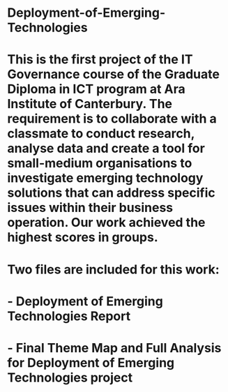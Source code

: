 # Deployment-of-Emerging-Technologies

# This is the first project of the IT Governance course of the Graduate Diploma in ICT program at Ara Institute of Canterbury. The requirement is to collaborate with a classmate to conduct research, analyse data and create a tool for small-medium organisations to investigate emerging technology solutions that can address specific issues within their business operation. Our work achieved the highest scores in groups.

# Two files are included for this work:
# - Deployment of Emerging Technologies Report
# - Final Theme Map and Full Analysis for Deployment of Emerging Technologies project